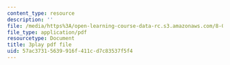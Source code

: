 ```yaml
---
content_type: resource
description: ''
file: /media/https%3A/open-learning-course-data-rc.s3.amazonaws.com/8-01sc-classical-mechanics-fall-2016/57ac37315639916f411cd7c83537f5f4_Bq0fDYtbfBA.pdf
file_type: application/pdf
resourcetype: Document
title: 3play pdf file
uid: 57ac3731-5639-916f-411c-d7c83537f5f4
---
```

